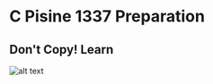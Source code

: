 # C Pisine 1337 Preparation
## Don't Copy! Learn 
![alt text](https://encrypted-tbn0.gstatic.com/images?q=tbn:ANd9GcSg3Cn7lQdJs7KPMmlPIKBqor2vf-5JCFWmuQ&s)
